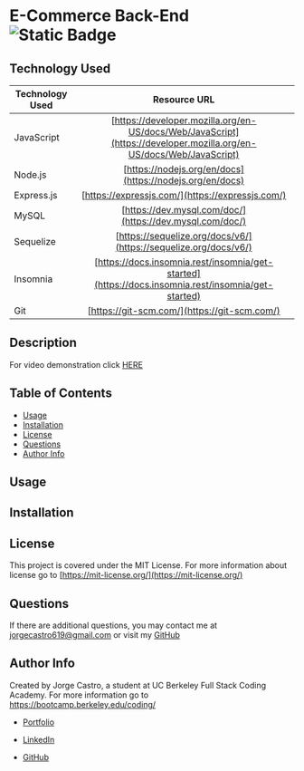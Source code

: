 # E-Commerce Back-End ![Static Badge](https://img.shields.io/badge/license-MIT-blue)

## Technology Used

| Technology Used |                                                    Resource URL                                                    |
| --------------- | :----------------------------------------------------------------------------------------------------------------: |
| JavaScript      | [https://developer.mozilla.org/en-US/docs/Web/JavaScript](https://developer.mozilla.org/en-US/docs/Web/JavaScript) |
| Node.js         |                              [https://nodejs.org/en/docs](https://nodejs.org/en/docs)                              |
| Express.js      |                                  [https://expressjs.com/](https://expressjs.com/)                                  |
| MySQL           |                              [https://dev.mysql.com/doc/](https://dev.mysql.com/doc/)                              |
| Sequelize       |                          [https://sequelize.org/docs/v6/](https://sequelize.org/docs/v6/)                          |
| Insomnia        |         [https://docs.insomnia.rest/insomnia/get-started](https://docs.insomnia.rest/insomnia/get-started)         |
| Git             |                                    [https://git-scm.com/](https://git-scm.com/)                                    |

## Description

For video demonstration click [HERE](#)

## Table of Contents

- [Usage](#usage)
- [Installation](#installation)
- [License](#license)
- [Questions](#questions)
- [Author Info](#author-info)

## Usage

## Installation

## License

This project is covered under the MIT License. For more information about license go to [https://mit-license.org/](https://mit-license.org/)

## Questions

If there are additional questions, you may contact me at jorgecastro619@gmail.com or visit my [GitHub](https://github.com/Jacastro619)

## Author Info

Created by Jorge Castro, a student at UC Berkeley Full Stack Coding Academy. For more information go to https://bootcamp.berkeley.edu/coding/

- [Portfolio](https://jacastro619.github.io/my-portfolio/)

- [LinkedIn](https://www.linkedin.com/in/jorge-castro-2a9545177/)

- [GitHub](https://www.linkedin.com/in/jorge-castro-2a9545177/)
